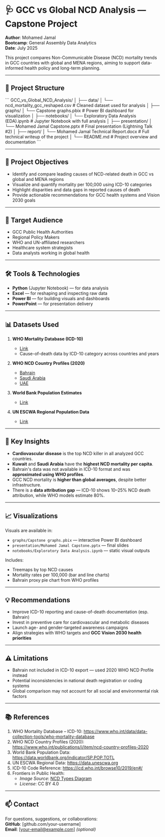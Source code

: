 # 🩺 GCC vs Global NCD Analysis — Capstone Project

**Author**: Mohamed Jamal  
**Bootcamp**: General Assembly Data Analytics  
**Date**: July 2025  

This project compares Non-Communicable Disease (NCD) mortality trends in GCC countries with global and MENA regions, aiming to support data-informed health policy and long-term planning.

---

## 📁 Project Structure

\`\`\`
GCC_vs_Global_NCD_Analysis/
│
├── data/
│   └── ncd_mortality_gcc_reshaped.csv         # Cleaned dataset used for analysis
│
├── graphs/
│   └── Capstone graphs.pbix                   # Power BI dashboard for visualization
│
├── notebooks/
│   └── Exploratory Data Analysis (EDA).ipynb  # Jupyter Notebook with full analysis
│
├── presentation/
│   └── Mohamed Jamal Capstone.pptx            # Final presentation (Lightning Talk #2)
│
├── report/
│   └── Mohamed Jamal Technical Report.docx    # Full technical writeup of the project
│
└── README.md                                  # Project overview and documentation
\`\`\`

---

## 🎯 Project Objectives

- Identify and compare leading causes of NCD-related death in GCC vs global and MENA regions
- Visualize and quantify mortality per 100,000 using ICD-10 categories
- Highlight disparities and data gaps in reported causes of death
- Provide actionable recommendations for GCC health systems and Vision 2030 goals

---

## 👥 Target Audience

- GCC Public Health Authorities
- Regional Policy Makers
- WHO and UN-affiliated researchers
- Healthcare system strategists
- Data analysts working in global health

---

## 🛠 Tools & Technologies

- **Python** (Jupyter Notebook) — for data analysis
- **Excel** — for reshaping and inspecting raw data
- **Power BI** — for building visuals and dashboards
- **PowerPoint** — for presentation delivery

---

## 📊 Datasets Used

1. **WHO Mortality Database (ICD-10)**  
   - [Link](https://www.who.int/data/data-collection-tools/who-mortality-database)  
   - Cause-of-death data by ICD-10 category across countries and years

2. **WHO NCD Country Profiles (2020)**  
   - [Bahrain](https://cdn.who.int/media/docs/default-source/country-profiles/ncds/bhr_en.pdf)  
   - [Saudi Arabia](https://cdn.who.int/media/docs/default-source/country-profiles/ncds/sau_en.pdf)  
   - [UAE](https://cdn.who.int/media/docs/default-source/country-profiles/ncds/are_en.pdf)

3. **World Bank Population Estimates**  
   - [Link](https://data.worldbank.org/indicator/SP.POP.TOTL)

4. **UN ESCWA Regional Population Data**  
   - [Link](https://data.unescwa.org)

---

## 🧪 Key Insights

- **Cardiovascular disease** is the top NCD killer in all analyzed GCC countries.
- **Kuwait** and **Saudi Arabia** have the **highest NCD mortality per capita**.
- Bahrain's data was not available in ICD-10 format and was **approximated using WHO profiles**.
- GCC NCD mortality is **higher than global averages**, despite better infrastructure.
- There is a **data attribution gap** — ICD-10 shows 10–25% NCD death attribution, while WHO models estimate 80%.

---

## 📈 Visualizations

Visuals are available in:
- `graphs/Capstone graphs.pbix` — interactive Power BI dashboard
- `presentation/Mohamed Jamal Capstone.pptx` — final slides
- `notebooks/Exploratory Data Analysis.ipynb` — static visual outputs

Includes:
- Treemaps by top NCD causes
- Mortality rates per 100,000 (bar and line charts)
- Bahrain proxy pie chart from WHO profiles

---

## 💡 Recommendations

- Improve ICD-10 reporting and cause-of-death documentation (esp. Bahrain)
- Invest in preventive care for cardiovascular and metabolic diseases
- Launch age- and gender-targeted awareness campaigns
- Align strategies with WHO targets and **GCC Vision 2030 health priorities**

---

## ⚠️ Limitations

- Bahrain not included in ICD-10 export — used 2020 WHO NCD Profile instead
- Potential inconsistencies in national death registration or coding systems
- Global comparison may not account for all social and environmental risk factors

---

## 📚 References

1. WHO Mortality Database – ICD-10: https://www.who.int/data/data-collection-tools/who-mortality-database  
2. WHO NCD Country Profiles (2020): https://www.who.int/publications/i/item/ncd-country-profiles-2020  
3. World Bank Population Data: https://data.worldbank.org/indicator/SP.POP.TOTL  
4. UN ESCWA Regional Data: https://data.unescwa.org  
5. ICD-10 Code Reference: https://icd.who.int/browse10/2019/en#/  
6. Frontiers in Public Health:  
   - *Image Source*: [NCD Types Diagram](https://www.frontiersin.org/articles/10.3389/fpubh.2020.574111/full)  
   - *License*: CC BY 4.0

---

## 📫 Contact

For questions, suggestions, or collaborations:  
**GitHub**: [github.com/your-username]  
**Email**: [your-email@example.com] *(optional)*
